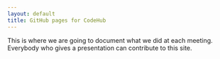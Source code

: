 ```yaml
---
layout: default
title: GitHub pages for CodeHub
---
```

This is where we are going to document what we did at each meeting. Everybody who gives a presentation can contribute to this site.